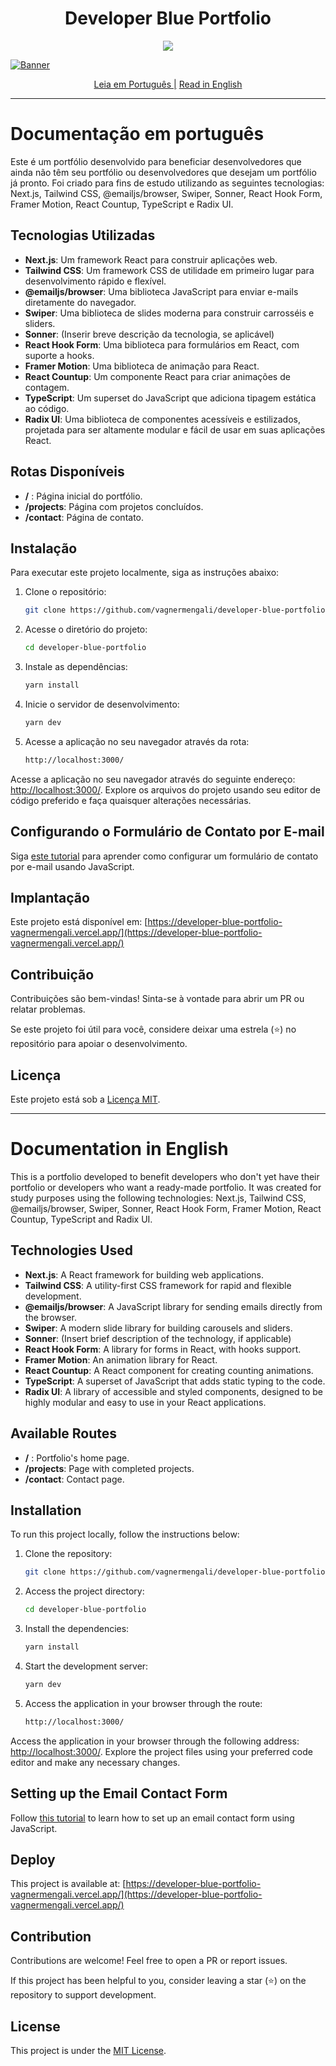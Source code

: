 <h1 align="center">
  Developer Blue Portfolio
</h1>

<div align="center">
  <img src='https://github.com/vagnermengali/developer-blue-portfolio/blob/main/public/perfomace.webp'/>
</div>

[![Banner](https://github.com/vagnermengali/developer-blue-portfolio/blob/main/public/portfolio-blue.webp)](https://developer-blue-portfolio-vagnermengali.vercel.app/)

<div align="center">
   <a href="#documentação-em-português">Leia em Português |</a>
  <a href="#documentation-in-english">Read in English</a>
</div>

---

# Documentação em português

Este é um portfólio desenvolvido para beneficiar desenvolvedores que ainda não têm seu portfólio ou desenvolvedores que desejam um portfólio já pronto. Foi criado para fins de estudo utilizando as seguintes tecnologias: Next.js, Tailwind CSS, @emailjs/browser,
Swiper, Sonner, React Hook Form, Framer Motion, React Countup, TypeScript e Radix UI.

## Tecnologias Utilizadas

- **Next.js**: Um framework React para construir aplicações web.
- **Tailwind CSS**: Um framework CSS de utilidade em primeiro lugar para desenvolvimento rápido e flexível.
- **@emailjs/browser**: Uma biblioteca JavaScript para enviar e-mails diretamente do navegador.
- **Swiper**: Uma biblioteca de slides moderna para construir carrosséis e sliders.
- **Sonner**: (Inserir breve descrição da tecnologia, se aplicável)
- **React Hook Form**: Uma biblioteca para formulários em React, com suporte a hooks.
- **Framer Motion**: Uma biblioteca de animação para React.
- **React Countup**: Um componente React para criar animações de contagem.
- **TypeScript**: Um superset do JavaScript que adiciona tipagem estática ao código.
- **Radix UI**: Uma biblioteca de componentes acessíveis e estilizados, projetada para ser altamente modular e fácil de usar em suas aplicações React.

## Rotas Disponíveis

- **/** : Página inicial do portfólio.
- **/projects**: Página com projetos concluídos.
- **/contact**: Página de contato.

## Instalação

Para executar este projeto localmente, siga as instruções abaixo:

1. Clone o repositório:

   ```bash
   git clone https://github.com/vagnermengali/developer-blue-portfolio.git

2. Acesse o diretório do projeto:

   ```bash
   cd developer-blue-portfolio

3. Instale as dependências:

   ```bash
   yarn install

4. Inicie o servidor de desenvolvimento:

   ```bash
   yarn dev

5. Acesse a aplicação no seu navegador através da rota:

   ```bash
   http://localhost:3000/

Acesse a aplicação no seu navegador através do seguinte endereço: [http://localhost:3000/](http://localhost:3000/). Explore os arquivos do projeto usando seu editor de código preferido e faça quaisquer alterações necessárias.

## Configurando o Formulário de Contato por E-mail

Siga [este tutorial](https://www.youtube.com/watch?v=Zbg1BHOVzRg) para aprender como configurar um formulário de contato por e-mail usando JavaScript.

## Implantação

Este projeto está disponível em: [https://developer-blue-portfolio-vagnermengali.vercel.app/](https://developer-blue-portfolio-vagnermengali.vercel.app/)

## Contribuição

Contribuições são bem-vindas! Sinta-se à vontade para abrir um PR ou relatar problemas.

Se este projeto foi útil para você, considere deixar uma estrela (⭐) no repositório para apoiar o desenvolvimento.

## Licença

Este projeto está sob a [Licença MIT](https://opensource.org/licenses/MIT).

---

# Documentation in English

This is a portfolio developed to benefit developers who don't yet have their portfolio or developers who want a ready-made portfolio. It was created for study purposes using the following technologies: Next.js, Tailwind CSS, @emailjs/browser,
Swiper, Sonner, React Hook Form, Framer Motion, React Countup, TypeScript and Radix UI.

## Technologies Used

- **Next.js**: A React framework for building web applications.
- **Tailwind CSS**: A utility-first CSS framework for rapid and flexible development.
- **@emailjs/browser**: A JavaScript library for sending emails directly from the browser.
- **Swiper**: A modern slide library for building carousels and sliders.
- **Sonner**: (Insert brief description of the technology, if applicable)
- **React Hook Form**: A library for forms in React, with hooks support.
- **Framer Motion**: An animation library for React.
- **React Countup**: A React component for creating counting animations.
- **TypeScript**: A superset of JavaScript that adds static typing to the code.
- **Radix UI**: A library of accessible and styled components, designed to be highly modular and easy to use in your React applications.

## Available Routes

- **/** : Portfolio's home page.
- **/projects**: Page with completed projects.
- **/contact**: Contact page.

## Installation

To run this project locally, follow the instructions below:

1. Clone the repository:

   ```bash
   git clone https://github.com/vagnermengali/developer-blue-portfolio.git

2. Access the project directory:

   ```bash
   cd developer-blue-portfolio

3. Install the dependencies:

   ```bash
   yarn install

4. Start the development server:

   ```bash
   yarn dev

5. Access the application in your browser through the route:

   ```bash
   http://localhost:3000/

Access the application in your browser through the following address: [http://localhost:3000/](http://localhost:3000/). Explore the project files using your preferred code editor and make any necessary changes.

## Setting up the Email Contact Form

Follow [this tutorial](https://www.youtube.com/watch?v=Zbg1BHOVzRg) to learn how to set up an email contact form using JavaScript.

## Deploy

This project is available at: [https://developer-blue-portfolio-vagnermengali.vercel.app/](https://developer-blue-portfolio-vagnermengali.vercel.app/)

## Contribution

Contributions are welcome! Feel free to open a PR or report issues.

If this project has been helpful to you, consider leaving a star (⭐) on the repository to support development.

## License

This project is under the [MIT License](https://opensource.org/licenses/MIT).

